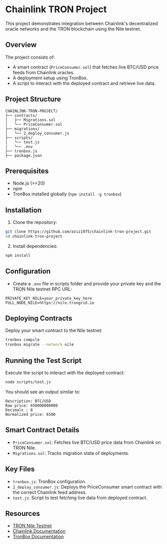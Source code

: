 # Chainlink TRON Project

This project demonstrates integration between Chainlink's decentralized oracle networks and the TRON blockchain using the Nile testnet.

## Overview

The project consists of:

* A smart contract (`PriceConsumer.sol`) that fetches live BTC/USD price feeds from Chainlink oracles.
* A deployment setup using TronBox.
* A script to interact with the deployed contract and retrieve live data.

## Project Structure

```
CHAINLINK-TRON-PROJECT/
├── contracts/
│   ├── Migrations.sol
│   └── PriceConsumer.sol
├── migrations/
│   └── 2_deploy_consumer.js
├── scripts/
│   └── test.js
|   └── .env
├── tronbox.js
├── package.json
```

## Prerequisites

* Node.js (>=20)
* npm
* TronBox installed globally (`npm install -g tronbox`)

## Installation

1. Clone the repository:

```bash
git clone https://github.com/aziz1975/chainlink-tron-project.git
cd chainlink-tron-project
```

2. Install dependencies:

```bash
npm install
```

## Configuration

* Create a `.env` file in scripts folder and provide your private key and the TRON Nile testnet RPC URL:

```env
PRIVATE_KEY_NILE=your_private_key_here
FULL_NODE_NILE=https://nile.trongrid.io
```

## Deploying Contracts

Deploy your smart contract to the Nile testnet:

```bash
tronbox compile
tronbox migrate --network nile
```

## Running the Test Script

Execute the script to interact with the deployed contract:

```bash
node scripts/test.js
```

You should see an output similar to:

```
Description: BTC/USD
Raw price: 650000000000
Decimals : 8
Normalized price: 6500
```

## Smart Contract Details

* `PriceConsumer.sol`: Fetches live BTC/USD price data from Chainlink on TRON Nile.
* `Migrations.sol`: Tracks migration state of deployments.

## Key Files

* `tronbox.js`: TronBox configuration.
* `2_deploy_consumer.js`: Deploys the PriceConsumer smart contract with the correct Chainlink feed address.
* `test.js`: Script to test fetching live data from deployed contract.

## Resources

* [TRON Nile Testnet](https://nile.tronscan.org)
* [Chainlink Documentation](https://docs.chain.link/data-feeds/price-feeds/addresses?page=1&testnetPage=1&network=tron#tron-nile-testnet)
* [TronBox Documentation](https://developers.tron.network/docs/tronbox)
